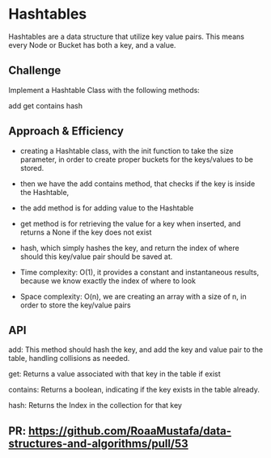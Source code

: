 # Hashtables

Hashtables are a data structure that utilize key value pairs. This means every Node or Bucket has both a key, and a value.

## Challenge

Implement a Hashtable Class with the following methods:

add
get
contains
hash

## Approach & Efficiency

+ creating a Hashtable class, with the init function to take the size parameter, in order to create proper buckets for the keys/values to be stored.

+ then we have the add contains method, that checks if the key is inside the Hashtable,

+ the add method is for adding value to the Hashtable
+ get method is for retrieving the value for a key when inserted, and returns a None if the key does not exist
+ hash, which simply hashes the key, and return the index of where should this key/value pair should be saved at.
+ Time complexity: O(1), it provides a constant and instantaneous results, because we know exactly the index of where to look

+ Space complexity: O(n), we are creating an array with a size of n, in order to store the key/value pairs

## API

add: This method should hash the key, and add the key and value pair to the table, handling collisions as needed.

get: Returns a value associated with that key in the table if exist

contains: Returns a boolean, indicating if the key exists in the table already.

hash: Returns the Index in the collection for that key

## PR: https://github.com/RoaaMustafa/data-structures-and-algorithms/pull/53
